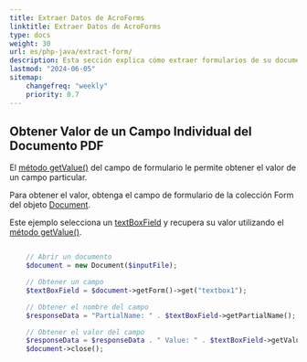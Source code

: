 ```yaml
---
title: Extraer Datos de AcroForms
linktitle: Extraer Datos de AcroForms
type: docs
weight: 30
url: es/php-java/extract-form/
description: Esta sección explica cómo extraer formularios de su documento PDF con Aspose.PDF para PHP a través de Java.
lastmod: "2024-06-05"
sitemap:
    changefreq: "weekly"
    priority: 0.7
---
```


## Obtener Valor de un Campo Individual del Documento PDF

El [método getValue()](https://reference.aspose.com/pdf/java/com.aspose.pdf/TextBoxField#getValue--) del campo de formulario le permite obtener el valor de un campo particular.

Para obtener el valor, obtenga el campo de formulario de la colección Form del objeto [Document](https://reference.aspose.com/pdf/java/com.aspose.pdf/Document).

Este ejemplo selecciona un [textBoxField](https://reference.aspose.com/pdf/java/com.aspose.pdf/TextBoxField) y recupera su valor utilizando el [método getValue()](https://reference.aspose.com/pdf/java/com.aspose.pdf/TextBoxField#getValue--).

```php

    // Abrir un documento
    $document = new Document($inputFile);

    // Obtener un campo
    $textBoxField = $document->getForm()->get("textbox1");

    // Obtener el nombre del campo
    $responseData = "PartialName: " . $textBoxField->getPartialName();

    // Obtener el valor del campo
    $responseData = $responseData . " Value: " . $textBoxField->getValue();
    $document->close();
```